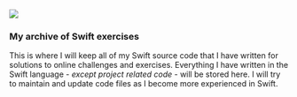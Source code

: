 # <img src="https://swift.org/assets/images/swift.svg">

### My archive of Swift exercises 

This is where I will keep all of my Swift source code that I have written for solutions to online challenges and exercises. Everything I have written in the Swift language - <i>except project related code</i> - will be stored here. I will try to maintain and update code files as I become more experienced in Swift.
